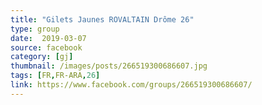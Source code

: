 ```yaml
---
title: "Gilets Jaunes ROVALTAIN Drôme 26"
type: group
date:  2019-03-07
source: facebook
category: [gj]
thumbnail: /images/posts/266519300686607.jpg
tags: [FR,FR-ARA,26]
link: https://www.facebook.com/groups/266519300686607/
---
```

